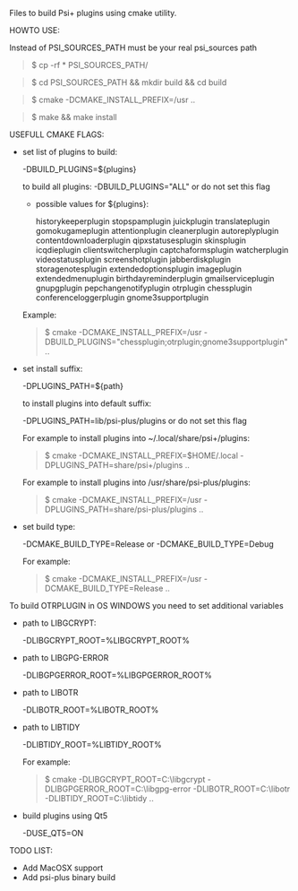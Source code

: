Files to build Psi+ plugins using cmake utility.

HOWTO USE:

Instead of PSI_SOURCES_PATH must be your real psi_sources path

> $ cp -rf * PSI_SOURCES_PATH/

> $ cd PSI_SOURCES_PATH && mkdir build && cd build

> $ cmake -DCMAKE_INSTALL_PREFIX=/usr ..

> $ make && make install

USEFULL CMAKE FLAGS:

- set list of plugins to build:

  -DBUILD_PLUGINS=${plugins}
  
  to build all plugins:  -DBUILD_PLUGINS="ALL" or do not set this flag

  - possible values for ${plugins}:

    historykeeperplugin	stopspamplugin juickplugin translateplugin gomokugameplugin attentionplugin
    cleanerplugin autoreplyplugin contentdownloaderplugin	qipxstatusesplugin skinsplugin icqdieplugin
    clientswitcherplugin captchaformsplugin watcherplugin videostatusplugin screenshotplugin
    jabberdiskplugin storagenotesplugin	extendedoptionsplugin imageplugin	extendedmenuplugin
    birthdayreminderplugin gmailserviceplugin gnupgplugin pepchangenotifyplugin otrplugin
    chessplugin conferenceloggerplugin gnome3supportplugin
  
  Example:
  
  > $ cmake -DCMAKE_INSTALL_PREFIX=/usr -DBUILD_PLUGINS="chessplugin;otrplugin;gnome3supportplugin" ..

- set install suffix:

  -DPLUGINS_PATH=${path} 
  
  to install plugins into default suffix:
  
  -DPLUGINS_PATH=lib/psi-plus/plugins or do not set this flag
  
  For example to install plugins into ~/.local/share/psi+/plugins:
  
  > $ cmake -DCMAKE_INSTALL_PREFIX=$HOME/.local -DPLUGINS_PATH=share/psi+/plugins ..
  
  For example to install plugins into /usr/share/psi-plus/plugins:
  
  > $ cmake -DCMAKE_INSTALL_PREFIX=/usr -DPLUGINS_PATH=share/psi-plus/plugins ..

- set build type:
 
  -DCMAKE_BUILD_TYPE=Release or -DCMAKE_BUILD_TYPE=Debug
  
  For example:
  
   > $ cmake -DCMAKE_INSTALL_PREFIX=/usr -DCMAKE_BUILD_TYPE=Release ..


To build OTRPLUGIN in OS WINDOWS you need to set additional variables

- path to LIBGCRYPT:

  -DLIBGCRYPT_ROOT=%LIBGCRYPT_ROOT%

- path to LIBGPG-ERROR

  -DLIBGPGERROR_ROOT=%LIBGPGERROR_ROOT%

- path to LIBOTR

  -DLIBOTR_ROOT=%LIBOTR_ROOT%

- path to LIBTIDY

  -DLIBTIDY_ROOT=%LIBTIDY_ROOT%

  For example:
  
  > $ cmake -DLIBGCRYPT_ROOT=C:\libgcrypt -DLIBGPGERROR_ROOT=C:\libgpg-error -DLIBOTR_ROOT=C:\libotr -DLIBTIDY_ROOT=C:\libtidy ..

- build plugins using Qt5
 
  -DUSE_QT5=ON


TODO LIST:
- Add MacOSX support
- Add psi-plus binary build
